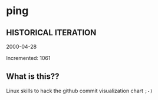 # ping

## HISTORICAL ITERATION
2000-04-28

Incremented: 1061

## What is this?? 
Linux skills to hack the github commit visualization chart `;-)`
